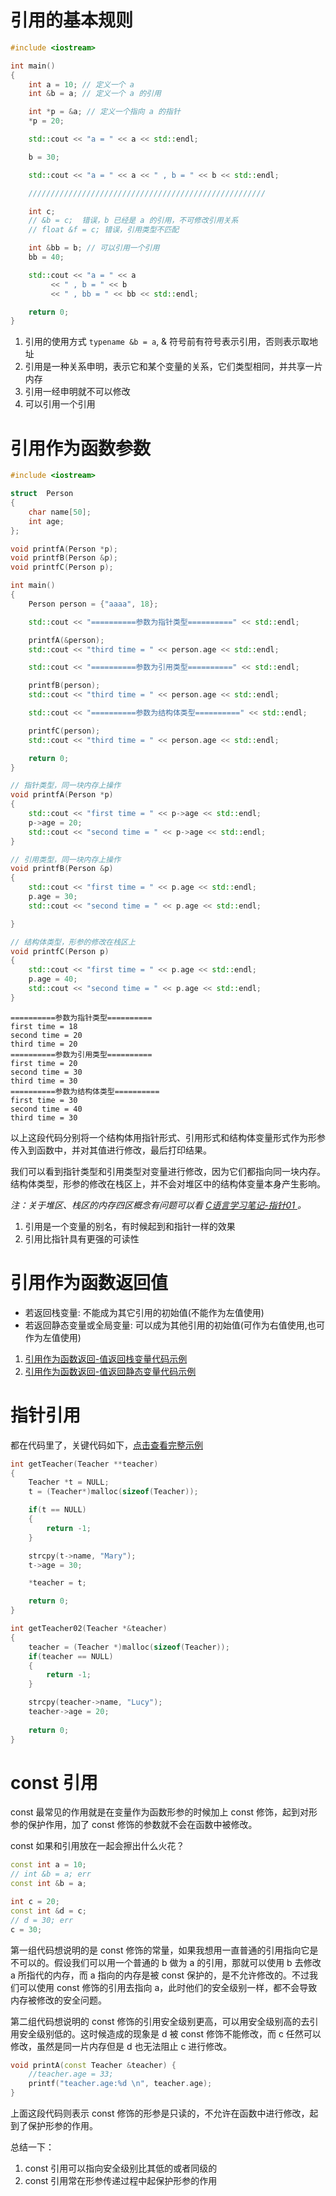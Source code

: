 # 引用的基本规则

```c++
#include <iostream>

int main()
{
    int a = 10; // 定义一个 a
    int &b = a; // 定义一个 a 的引用

    int *p = &a; // 定义一个指向 a 的指针
    *p = 20;

    std::cout << "a = " << a << std::endl;

    b = 30;

    std::cout << "a = " << a << " , b = " << b << std::endl;

    /////////////////////////////////////////////////////

    int c;
    // &b = c;  错误，b 已经是 a 的引用，不可修改引用关系
    // float &f = c; 错误，引用类型不匹配

    int &bb = b; // 可以引用一个引用
    bb = 40;

    std::cout << "a = " << a
         << " , b = " << b
         << " , bb = " << bb << std::endl;

    return 0;
}
```

1. 引用的使用方式 `typename &b = a`, & 符号前有符号表示引用，否则表示取地址
2. 引用是一种关系申明，表示它和某个变量的关系，它们类型相同，并共享一片内存
3. 引用一经申明就不可以修改
4. 可以引用一个引用

# 引用作为函数参数

```c++
#include <iostream>

struct  Person
{
    char name[50];
    int age;
};

void printfA(Person *p);
void printfB(Person &p);
void printfC(Person p);

int main()
{
    Person person = {"aaaa", 18};

    std::cout << "==========参数为指针类型==========" << std::endl;

    printfA(&person);
    std::cout << "third time = " << person.age << std::endl;

    std::cout << "==========参数为引用类型==========" << std::endl;

    printfB(person);
    std::cout << "third time = " << person.age << std::endl;

    std::cout << "==========参数为结构体类型==========" << std::endl;

    printfC(person);
    std::cout << "third time = " << person.age << std::endl;

    return 0;
}

// 指针类型，同一块内存上操作
void printfA(Person *p)
{
    std::cout << "first time = " << p->age << std::endl;
    p->age = 20;
    std::cout << "second time = " << p->age << std::endl;
}

// 引用类型，同一块内存上操作
void printfB(Person &p)
{
    std::cout << "first time = " << p.age << std::endl;
    p.age = 30;
    std::cout << "second time = " << p.age << std::endl;

}

// 结构体类型，形参的修改在栈区上
void printfC(Person p)
{
    std::cout << "first time = " << p.age << std::endl;
    p.age = 40;
    std::cout << "second time = " << p.age << std::endl;
}
```

```
==========参数为指针类型==========
first time = 18
second time = 20
third time = 20
==========参数为引用类型==========
first time = 20
second time = 30
third time = 30
==========参数为结构体类型==========
first time = 30
second time = 40
third time = 30
```

以上这段代码分别将一个结构体用指针形式、引用形式和结构体变量形式作为形参传入到函数中，并对其值进行修改，最后打印结果。

我们可以看到指针类型和引用类型对变量进行修改，因为它们都指向同一块内存。结构体类型，形参的修改在栈区上，并不会对堆区中的结构体变量本身产生影响。

*注：关于堆区、栈区的内存四区概念有问题可以看 [C语言学习笔记-指针01
](https://shuiyujie.com/post/2f02c8ae.html)。*

1. 引用是一个变量的别名，有时候起到和指针一样的效果
2. 引用比指针具有更强的可读性

# 引用作为函数返回值

- 若返回栈变量: 不能成为其它引用的初始值(不能作为左值使用)
- 若返回静态变量或全局变量: 可以成为其他引用的初始值(可作为右值使用,也可作为左值使用)

1. [引用作为函数返回-值返回栈变量代码示例](reference03.cpp)
2. [引用作为函数返回-值返回静态变量代码示例](reference04.cpp)

# 指针引用

都在代码里了，关键代码如下，[点击查看完整示例](reference05.cpp)

```c++
int getTeacher(Teacher **teacher)
{
    Teacher *t = NULL;
    t = (Teacher*)malloc(sizeof(Teacher));

    if(t == NULL)
    {
        return -1;
    }

    strcpy(t->name, "Mary");
    t->age = 30;

    *teacher = t;

    return 0;
}

int getTeacher02(Teacher *&teacher)
{
    teacher = (Teacher *)malloc(sizeof(Teacher));
    if(teacher == NULL)
    {
        return -1;
    }

    strcpy(teacher->name, "Lucy");
    teacher->age = 20;
    
    return 0;
}
```

# const 引用

const 最常见的作用就是在变量作为函数形参的时候加上 const 修饰，起到对形参的保护作用，加了 const 修饰的参数就不会在函数中被修改。

const 如果和引用放在一起会擦出什么火花？

```c++
const int a = 10;
// int &b = a; err
const int &b = a;

int c = 20;
const int &d = c;
// d = 30; err
c = 30;
```

第一组代码想说明的是 const 修饰的常量，如果我想用一直普通的引用指向它是不可以的。假设我们可以用一个普通的 b 做为 a 的引用，那就可以使用 b 去修改 a 所指代的内存，而 a 指向的内存是被 const 保护的，是不允许修改的。不过我们可以使用 const 修饰的引用去指向 a，此时他们的安全级别一样，都不会导致内存被修改的安全问题。

第二组代码想说明的 const 修饰的引用安全级别更高，可以用安全级别高的去引用安全级别低的。这时候造成的现象是 d 被 const 修饰不能修改，而 c 任然可以修改，虽然是同一片内存但是 d 也无法阻止 c 进行修改。

```c++
void printA(const Teacher &teacher) {
    //teacher.age = 33; 
    printf("teacher.age:%d \n", teacher.age);
}
```

上面这段代码则表示 const 修饰的形参是只读的，不允许在函数中进行修改，起到了保护形参的作用。

总结一下：
1. const 引用可以指向安全级别比其低的或者同级的
2. const 引用常在形参传递过程中起保护形参的作用